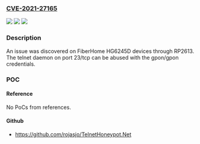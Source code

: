 ### [CVE-2021-27165](https://cve.mitre.org/cgi-bin/cvename.cgi?name=CVE-2021-27165)
![](https://img.shields.io/static/v1?label=Product&message=n%2Fa&color=blue)
![](https://img.shields.io/static/v1?label=Version&message=n%2Fa&color=blue)
![](https://img.shields.io/static/v1?label=Vulnerability&message=n%2Fa&color=brighgreen)

### Description

An issue was discovered on FiberHome HG6245D devices through RP2613. The telnet daemon on port 23/tcp can be abused with the gpon/gpon credentials.

### POC

#### Reference
No PoCs from references.

#### Github
- https://github.com/rojasjo/TelnetHoneypot.Net

